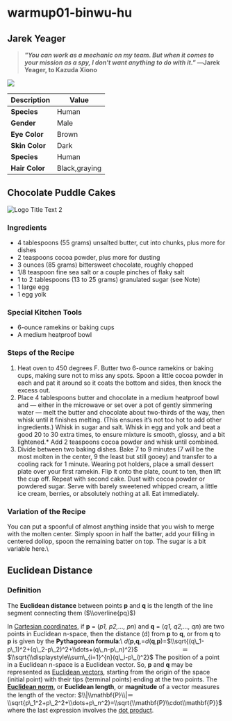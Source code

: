 warmup01-binwu-hu
================

**Jarek Yeager**
----------------

> ***"You can work as a mechanic on my team. But when it comes to your mission as a spy, I don't want anything to do with it."* ―Jarek Yeager, to Kazuda Xiono**

![](https://vignette.wikia.nocookie.net/starwars/images/d/dd/Jarek.jpg/revision/latest?cb=20180905013807)

| **Description** | **Value**     |
|-----------------|---------------|
| **Species**     | Human         |
| **Gender**      | Male          |
| **Eye Color**   | Brown         |
| **Skin Color**  | Dark          |
| **Species**     | Human         |
| **Hair Color**  | Black,graying |

**Chocolate Puddle Cakes**
--------------------------

![](https://smittenkitchendotcom.files.wordpress.com/2019/02/chocolate-puddle-cakes.jpg?w=750 "Logo Title Text 2")

### **Ingredients**

-   4 tablespoons (55 grams) unsalted butter, cut into chunks, plus more for dishes
-   2 teaspoons cocoa powder, plus more for dusting
-   3 ounces (85 grams) bittersweet chocolate, roughly chopped
-   1/8 teaspoon fine sea salt or a couple pinches of flaky salt
-   1 to 2 tablespoons (13 to 25 grams) granulated sugar (see Note)
-   1 large egg
-   1 egg yolk

### **Special Kitchen Tools**

-   6-ounce ramekins or baking cups
-   A medium heatproof bowl

### **Steps of the Recipe**

1.  Heat oven to 450 degrees F. Butter two 6-ounce ramekins or baking cups, making sure not to miss any spots. Spoon a little cocoa powder in each and pat it around so it coats the bottom and sides, then knock the excess out.
2.  Place 4 tablespoons butter and chocolate in a medium heatproof bowl and — either in the microwave or set over a pot of gently simmering water — melt the butter and chocolate about two-thirds of the way, then whisk until it finishes melting. (This ensures it’s not too hot to add other ingredients.) Whisk in sugar and salt. Whisk in egg and yolk and beat a good 20 to 30 extra times, to ensure mixture is smooth, glossy, and a bit lightened.\* Add 2 teaspoons cocoa powder and whisk until combined.
3.  Divide between two baking dishes. Bake 7 to 9 minutes (7 will be the most molten in the center, 9 the least but still gooey) and transfer to a cooling rack for 1 minute. Wearing pot holders, place a small dessert plate over your first ramekin. Flip it onto the plate, count to ten, then lift the cup off. Repeat with second cake. Dust with cocoa powder or powdered sugar. Serve with barely sweetened whipped cream, a little ice cream, berries, or absolutely nothing at all. Eat immediately.

### **Variation of the Recipe**

You can put a spoonful of almost anything inside that you wish to merge with the molten center. Simply spoon in half the batter, add your filling in centered dollop, spoon the remaining batter on top. The sugar is a bit variable here.\\

**Euclidean Distance**
----------------------

### **Definition**

The **Euclidean distance** between points **p** and **q** is the length of the line segment connecting them ($\\overline{pq}$)

In [Cartesian coordinates](https://en.wikipedia.org/wiki/Cartesian_coordinate_system), if **p** = (*p1, p2,..., pn*) and **q** = (*q1, q2,..., qn*) are two points in Euclidean n-space, then the distance (d) from **p** to **q**, or from **q** to **p** is given by the **Pythagorean formula**:\\ *d*(**p**,**q**,=*d*(**q**,**p**)=$\\sqrt{(q\_1-p\_1)^2+(q\_2-p\_2)^2+\\dots+(q\_n-p\_n)^2}$
       ＝$\\sqrt{\\displaystyle\\sum\_{i=1}^{n}(q\_i-p\_i)^2}$
The position of a point in a Euclidean n-space is a Euclidean vector. So, **p** and **q** may be represented as [Euclidean vectors](https://en.wikipedia.org/wiki/Euclidean_vector), starting from the origin of the space (initial point) with their tips (terminal points) ending at the two points. The [**Euclidean norm**](https://en.wikipedia.org/wiki/Norm_(mathematics)#Euclidean_norm), or **Euclidean length**, or **magnitude** of a vector measures the length of the vector:
$\\|\\mathbf{P}\\|＝\\sqrt{p\_1^2+p\_2^2+\\dots+p\_n^2}=\\sqrt{\\mathbf{P}\\cdot\\mathbf{P}}$
where the last expression involves the [dot product](https://en.wikipedia.org/wiki/Dot_product).
